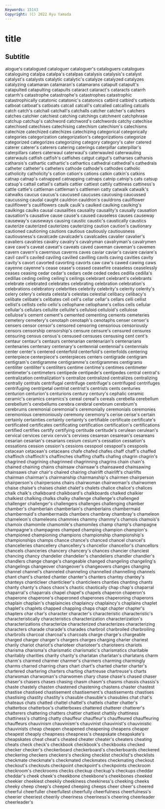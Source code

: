 ```yaml
---
Keywords: 15143
Copyright: (C) 2022 Ryu Yamada
---
```



# title

## Subtitle
alogue's catalogued cataloguer
cataloguer's cataloguers catalogues cataloguing catalpa catalpa's catalpas catalysis catalysis's catalyst
catalyst's catalysts catalytic catalytic's catalyze catalyzed catalyzes catalyzing catamaran catamaran's
catamarans catapult catapult's catapulted catapulting catapults cataract cataract's cataracts catarrh
catarrh's catastrophe catastrophe's catastrophes catastrophic catastrophically catatonic catatonic's catatonics catbird
catbird's catbirds catboat catboat's catboats catcall catcall's catcalled catcalling catcalls
catch catch's catchall catchall's catchalls catcher catcher's catchers catches catchier
catchiest catching catchings catchment catchphrase catchup catchup's catchword catchword's catchwords
catchy catechise catechised catechises catechising catechism catechism's catechisms catechize catechized
catechizes catechizing categorical categorically categories categorization categorization's categorizations categorize categorized
categorizes categorizing category category's cater catered caterer caterer's caterers catering
caterings caterpillar caterpillar's caterpillars caters caterwaul caterwaul's caterwauled caterwauling caterwauls
catfish catfish's catfishes catgut catgut's catharses catharsis catharsis's cathartic cathartic's
cathartics cathedral cathedral's cathedrals catheter catheter's catheters cathode cathode's cathodes
catholic catholicity catholicity's cation cation's cations catkin catkin's catkins catnap
catnap's catnapped catnapping catnaps catnip catnip's cats catsup catsup's cattail
cattail's cattails cattier cattiest cattily cattiness cattiness's cattle cattle's cattleman
cattleman's cattlemen catty catwalk catwalk's catwalks caucus caucus's caucused caucuses
caucusing caucussed caucussing caudal caught cauldron cauldron's cauldrons cauliflower cauliflower's
cauliflowers caulk caulk's caulked caulking caulking's caulkings caulks causal causalities
causality causality's causally causation causation's causative cause cause's caused causeless
causes causeway causeway's causeways causing caustic caustic's caustically caustics cauterize
cauterized cauterizes cauterizing caution caution's cautionary cautioned cautioning cautions cautious
cautiously cautiousness cautiousness's cavalcade cavalcade's cavalcades cavalier cavalier's cavaliers cavalries
cavalry cavalry's cavalryman cavalryman's cavalrymen cave cave's caveat caveat's caveats
caved caveman caveman's cavemen cavern cavern's cavernous caverns caves caviar
caviar's caviare caviare's cavil cavil's caviled caviling cavilled cavilling cavils
caving cavities cavity cavity's cavort cavorted cavorting cavorts caw caw's
cawed cawing caws cayenne cayenne's cease cease's ceased ceasefire ceaseless
ceaselessly ceases ceasing cedar cedar's cedars cede ceded cedes cedilla
cedilla's cedillas ceding ceiling ceiling's ceilings celebrant celebrant's celebrants celebrate
celebrated celebrates celebrating celebration celebration's celebrations celebratory celebrities celebrity celebrity's
celerity celerity's celery celery's celesta celesta's celestas celestial celibacy celibacy's
celibate celibate's celibates cell cell's cellar cellar's cellars celli cellist
cellist's cellists cello cello's cellophane cellophane's cellos cells cellular cellular's
cellulars cellulite cellulite's celluloid celluloid's cellulose cellulose's cement cement's cemented
cementing cements cemeteries cemetery cemetery's cenotaph cenotaph's cenotaphs censer censer's
censers censor censor's censored censoring censorious censoriously censors censorship censorship's
censure censure's censured censures censuring census census's censused censuses censusing
cent cent's centaur centaur's centaurs centenarian centenarian's centenarians centenaries centenary
centenary's centennial centennial's centennials center center's centered centerfold centerfold's centerfolds
centering centerpiece centerpiece's centerpieces centers centigrade centigram centigram's centigramme centigramme's
centigrammes centigrams centiliter centiliter's centiliters centime centime's centimes centimeter centimeter's
centimeters centipede centipede's centipedes central central's centralization centralization's centralize centralized
centralizes centralizing centrally centrals centrifugal centrifuge centrifuge's centrifuged centrifuges centrifuging
centripetal centrist centrist's centrists cents centuries centurion centurion's centurions century
century's cephalic ceramic ceramic's ceramics ceramics's cereal cereal's cereals cerebella
cerebellum cerebellum's cerebellums cerebra cerebral cerebrum cerebrum's cerebrums ceremonial ceremonial's
ceremonially ceremonials ceremonies ceremonious ceremoniously ceremony ceremony's cerise cerise's certain
certainly certainties certainty certainty's certifiable certificate certificate's certificated certificates certificating
certification certification's certifications certified certifies certify certifying certitude certitude's cerulean
cerulean's cervical cervices cervix cervix's cervixes cesarean cesarean's cesareans cesarian
cesarian's cesarians cesium cesium's cessation cessation's cessations cession cession's cessions
cesspool cesspool's cesspools cetacean cetacean's cetaceans chafe chafed chafes chaff
chaff's chaffed chaffinch chaffinch's chaffinches chaffing chaffs chafing chagrin chagrin's
chagrined chagrining chagrinned chagrinning chagrins chain chain's chained chaining chains
chainsaw chainsaw's chainsawed chainsawing chainsaws chair chair's chaired chairing chairlift
chairlift's chairlifts chairman chairman's chairmanship chairmanship's chairmen chairperson chairperson's chairpersons
chairs chairwoman chairwoman's chairwomen chaise chaise's chaises chalet chalet's chalets
chalice chalice's chalices chalk chalk's chalkboard chalkboard's chalkboards chalked chalkier
chalkiest chalking chalks chalky challenge challenge's challenged challenger challenger's challengers
challenges challenging chamber chamber's chamberlain chamberlain's chamberlains chambermaid chambermaid's chambermaids
chambers chambray chambray's chameleon chameleon's chameleons chammies chammy chammy's chamois
chamois's chamoix chamomile chamomile's chamomiles champ champ's champagne champagne's champagnes
champed champing champion champion's championed championing champions championship championship's championships
champs chance chance's chanced chancel chancel's chancelleries chancellery chancellery's chancellor
chancellor's chancellors chancels chanceries chancery chancery's chances chancier chanciest chancing
chancy chandelier chandelier's chandeliers chandler chandler's chandlers change change's changeable
changed changeling changeling's changelings changeover changeover's changeovers changes changing channel
channel's channeled channeling channelled channelling channels chant chant's chanted chanter
chanter's chanters chantey chantey's chanteys chanticleer chanticleer's chanticleers chanties chanting
chants chanty chanty's chaos chaos's chaotic chaotically chap chap's chaparral
chaparral's chaparrals chapel chapel's chapels chaperon chaperon's chaperone chaperone's chaperoned
chaperones chaperoning chaperons chaplain chaplain's chaplaincies chaplaincy chaplaincy's chaplains chaplet
chaplet's chaplets chapped chapping chaps chapt chapter chapter's chapters char
char's character character's characteristic characteristic's characteristically characteristics characterization characterization's characterizations
characterize characterized characterizes characterizing characters charade charade's charades charbroil charbroiled
charbroiling charbroils charcoal charcoal's charcoals charge charge's chargeable charged charger
charger's chargers charges charging charier chariest charily chariot chariot's charioteer
charioteer's charioteers chariots charisma charisma's charismatic charismatic's charismatics charitable charitably
charities charity charity's charlatan charlatan's charlatans charm charm's charmed charmer
charmer's charmers charming charmingly charms charred charring chars chart chart's
charted charter charter's chartered chartering charters charting chartreuse chartreuse's charts
charwoman charwoman's charwomen chary chase chase's chased chaser chaser's chasers
chases chasing chasm chasm's chasms chassis chassis's chaste chastely chasten
chastened chastening chastens chaster chastest chastise chastised chastisement chastisement's chastisements
chastises chastising chastity chastity's chasuble chasuble's chasubles chat chat's chateaus
chats chatted chattel chattel's chattels chatter chatter's chatterbox chatterbox's chatterboxes
chattered chatterer chatterer's chatterers chattering chatters chattier chattiest chattily chattiness
chattiness's chatting chatty chauffeur chauffeur's chauffeured chauffeuring chauffeurs chauvinism chauvinism's
chauvinist chauvinist's chauvinistic chauvinists cheap cheapen cheapened cheapening cheapens cheaper
cheapest cheaply cheapness cheapness's cheapskate cheapskate's cheapskates cheat cheat's cheated
cheater cheater's cheaters cheating cheats check check's checkbook checkbook's checkbooks
checked checker checker's checkerboard checkerboard's checkerboards checkered checkering checkers checkers's
checking checklist checklist's checklists checkmate checkmate's checkmated checkmates checkmating checkout
checkout's checkouts checkpoint checkpoint's checkpoints checkroom checkroom's checkrooms checks checkup
checkup's checkups cheddar cheddar's cheek cheek's cheekbone cheekbone's cheekbones cheeked
cheekier cheekiest cheekily cheekiness cheekiness's cheeking cheeks cheeky cheep cheep's
cheeped cheeping cheeps cheer cheer's cheered cheerful cheerfuller cheerfullest cheerfully
cheerfulness cheerfulness's cheerier cheeriest cheerily cheeriness cheeriness's cheering cheerleader cheerleader's
